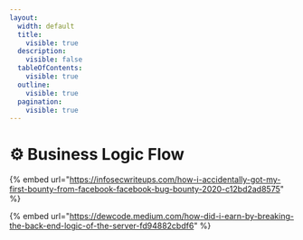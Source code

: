 ```yaml
---
layout:
  width: default
  title:
    visible: true
  description:
    visible: false
  tableOfContents:
    visible: true
  outline:
    visible: true
  pagination:
    visible: true
---
```


# ⚙️ Business Logic Flow

{% embed url="https://infosecwriteups.com/how-i-accidentally-got-my-first-bounty-from-facebook-facebook-bug-bounty-2020-c12bd2ad8575" %}

{% embed url="https://dewcode.medium.com/how-did-i-earn-by-breaking-the-back-end-logic-of-the-server-fd94882cbdf6" %}

